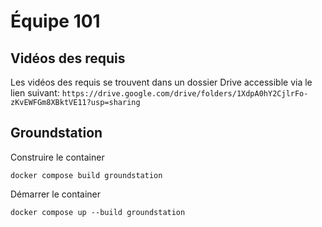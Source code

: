 # Équipe 101

## Vidéos des requis
Les vidéos des requis se trouvent dans un dossier Drive accessible via le lien suivant:
`https://drive.google.com/drive/folders/1XdpA0hY2CjlrFo-zKvEWFGm8XBktVE11?usp=sharing `

## Groundstation

Construire le container

```
docker compose build groundstation
```

Démarrer le container

```
docker compose up --build groundstation
```
